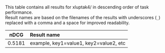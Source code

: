 This table contains all results for xluptak4/ in descending order of task performance.  
Result names are based on the filenames of the results with underscores (`_`) replaced with a comma and a space for improved readability.

| nDCG | Result name |
|------|:------------|
| 0.5181 | example, key1=value1, key2=value2, etc |
